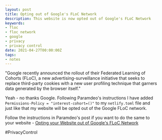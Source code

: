 ```yaml
---
layout: post
title: Opting out of Google's FLoC Network
description: This website is now opted out of Google's FLoC Network
keywords:
- floc
- floc network
- google
- privacy
- privacy control
date: 2021-04-27T00:00:00Z
tags:
- notes
---
```


"Google recently announced the rollout of their Federated Learning of Cohorts (FLoC), a new advertising-surveillance initiative that seeks to replace third-party cookies with a new user profiling technique that garners data generated by the browser itself."

Yeah - no thanks Google. Following Paramdeo's instructions I have added `Permissions-Policy = "interest-cohort=()"` to my `netlify.toml` file and just like that my website will be opted out of the Google FLoC network.

Follow the instructions in  Paramdeo's post if you want to do the same to your website - [Opting your Website out of Google's FLoC Network](https://paramdeo.com//blog/opting-your-website-out-of-googles-floc-network "Opting your Website out of Google's FLoC Network")

#PrivacyControl
